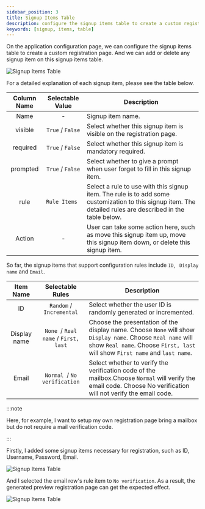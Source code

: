 ```yaml
---
sidebar_position: 3
title: Signup Items Table
description: configure the signup items table to create a custom registration page
keywords: [signup, items, table]
---
```


On the application configuration page, we can configure the signup items table to create a custom registration page. And we can add or delete any signup item on this signup items table.

![Signup Items Table](/img/signup-items-table.png)

For a detailed explanation of each signup item, please see the table below.

|    Column Name    |                                      Selectable Value                                      | Description                                                                                                                                                                                                                                                                                |
| :---------: | :----------------------------------------------------------------------------------: | ------------------------------------------------------------------------------------------------------------------------------------------------------------------------------------------------------------------------------------------------------------------------------------------ |
|    Name    |                                          -                                          | Signup item name.                                                                                                                                                                                                                     |
|    visible    |      `True` / `False`      | Select whether this signup item is visible on the registration page.                                                                  |
|  required  |       `True` / `False`       | Select whether this signup item is mandatory required.                                                          |
|   prompted   |         `True` / `False`         | Select whether to give a prompt when user forget to fill in this signup item.                                                                             |
| rule | `Rule Items ` | Select a rule to use with this signup item. The rule is to add some customization to this signup item. The detailed rules are described in the table below. |
| Action | - | User can take some action here, such as move this signup item up, move this signup item down, or delete this signup item. |

So far, the signup items that support configuration rules include `ID`, ` Display name` and `Email`.

|  Item Name   |           Selectable Rules           | Description                                                  |
| :----------: | :----------------------------------: | ------------------------------------------------------------ |
|      ID      |       `Random` / `Incremental`       | Select whether the user ID is randomly generated or incremented. |
| Display name | `None `/ `Real name` / `First, last` | Choose the presentation of the display name. Choose `None` will show `Display name`. Choose `Real name` will show `Real name`. Choose `First, last` will show `First name` and `last name`. |
|    Email     |     `Normal `/ `No verification`     | Select whether to verify the verification code of the mailbox.Choose `Normal` will verify the email code. Choose No verification will not verify the email code. |

:::note

Here, for example, I want to setup my own registration page bring a mailbox but do not require a mail verification code.

:::

Firstly, I added some signup items necessary for registration, such as ID, Username, Password, Email.

![Signup Items Table](/img/signup-items-table-demo-config.png)

And I selected the email row's rule item to `No verification`. As a result, the generated preview registration page can get the expected effect.

![Signup Items Table](/img/signup-items-table-demo-page.png)

